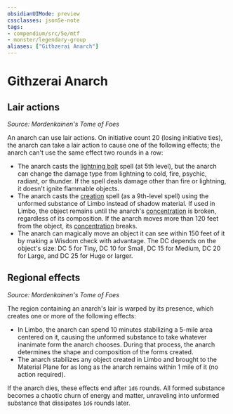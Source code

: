 ```yaml
---
obsidianUIMode: preview
cssclasses: json5e-note
tags:
- compendium/src/5e/mtf
- monster/legendary-group
aliases: ["Githzerai Anarch"]
---
```

# Githzerai Anarch

## Lair actions
_Source: Mordenkainen's Tome of Foes_

An anarch can use lair actions. On initiative count 20 (losing initiative ties), the anarch can take a lair action to cause one of the following effects; the anarch can't use the same effect two rounds in a row:

- The anarch casts the [lightning bolt](/Systems/5e/spells/lightning-bolt.md) spell (at 5th level), but the anarch can change the damage type from lightning to cold, fire, psychic, radiant, or thunder. If the spell deals damage other than fire or lightning, it doesn't ignite flammable objects.  
- The anarch casts the [creation](/Systems/5e/spells/creation.md) spell (as a 9th-level spell) using the unformed substance of Limbo instead of shadow material. If used in Limbo, the object remains until the anarch's [concentration](/Systems/5e/rules/conditions.md#concentration) is broken, regardless of its composition. If the anarch moves more than 120 feet from the object, its [concentration](/Systems/5e/rules/conditions.md#concentration) breaks.  
- The anarch can magically move an object it can see within 150 feet of it by making a Wisdom check with advantage. The DC depends on the object's size: DC 5 for Tiny, DC 10 for Small, DC 15 for Medium, DC 20 for Large, and DC 25 for Huge or larger.  

## Regional effects
_Source: Mordenkainen's Tome of Foes_

The region containing an anarch's lair is warped by its presence, which creates one or more of the following effects:

- In Limbo, the anarch can spend 10 minutes stabilizing a 5-mile area centered on it, causing the unformed substance to take whatever inanimate form the anarch chooses. During that process, the anarch determines the shape and composition of the forms created.  
- The anarch stabilizes any object created in Limbo and brought to the Material Plane for as long as the anarch remains within 1 mile of it (no action required).  

If the anarch dies, these effects end after `1d6` rounds. All formed substance becomes a chaotic churn of energy and matter, unraveling into unformed substance that dissipates `1d6` rounds later.